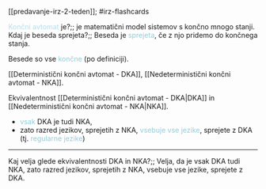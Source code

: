 [[predavanje-irz-2-teden]]; #irz-flashcards 

<font color="#b7dde8">Končni avtomat</font> je?;; je matematični model sistemov s končno mnogo stanji. Kdaj je beseda sprejeta?;; Beseda je <font color="#92cddc">sprejeta</font>, če z njo pridemo do končnega stanja.

Besede so vse <font color="#92cddc">končne</font> (po definiciji).

[[Deterministični končni avtomat - DKA]],
[[Nedeterministični končni avtomat - NKA]].

Ekvivalentnost [[Deterministični končni avtomat - DKA|DKA]] in [[Nedeterministični končni avtomat - NKA|NKA]].
- <font color="#92cddc">vsak</font> DKA je tudi NKA,
- zato razred jezikov, sprejetih z NKA, <font color="#92cddc">vsebuje vse jezike</font>, sprejete z DKA (tj. <font color="#92cddc">regularne jezike</font>)

---

Kaj velja glede ekvivalentnosti DKA in NKA?;; Velja, da je vsak DKA tudi NKA, zato razred jezikov, sprejetih z NKA, vsebuje vse jezike, sprejete z DKA.